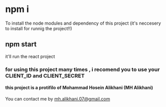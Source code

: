 # npm i

To install the node modules and dependency of this project (it's neccesery to install for runnig the project!!)

## npm start

it'll run the react project

### for using this project many times , i recomend you to use your CLIENT_ID and CLIENT_SECRET

#### this project is a protifilo of Mohammad Hosein Alikhani (MH Alikhani)

You can contact me by mh.alikhani.07@gmail.com
